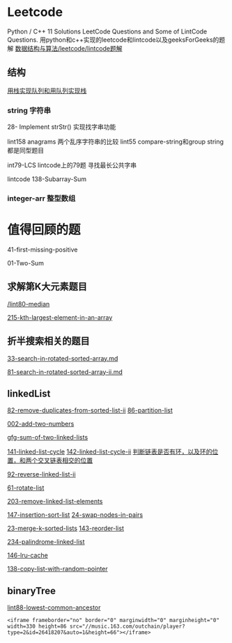 # Leetcode
Python / C++ 11 Solutions LeetCode Questions  and Some of LintCode Questions.
用python和c++实现的leetcode和lintcode以及geeksForGeeks的题解
[数据结构与算法/leetcode/lintcode题解](https://algorithm.yuanbin.me/zh-hans/)
## 结构

[用栈实现队列和用队列实现栈](http://www.cnblogs.com/xwdreamer/archive/2012/05/03/2480651.html)

### string 字符串
28- Implement strStr()  实现找字串功能

lint158 anagrams 两个乱序字符串的比较  lint55 compare-string和group string都是同型题目

int79-LCS  lintcode上的79题 寻找最长公共字串

lintcode 138-Subarray-Sum 
### integer-arr 整型数组


# 值得回顾的题 

41-first-missing-positive

 01-Two-Sum
 
 ## 求解第K大元素题目
 
[/lint80-median](https://github.com/DragonFive/Leetcode/blob/master/integer-arr/lint80-median.md)


[215-kth-largest-element-in-an-array](https://github.com/DragonFive/Leetcode/blob/master/integer-arr/215-kth-largest-element-in-an-array.md)


## 折半搜索相关的题目

[33-search-in-rotated-sorted-array.md](https://github.com/DragonFive/Leetcode/blob/master/search/33-search-in-rotated-sorted-array.md)

[81-search-in-rotated-sorted-array-ii.md](https://github.com/DragonFive/Leetcode/blob/master/search/81-search-in-rotated-sorted-array-ii.md)


## linkedList
[82-remove-duplicates-from-sorted-list-ii](https://github.com/DragonFive/Leetcode/blob/master/linked_list/82-remove-duplicates-from-sorted-list-ii.md)
[86-partition-list](https://github.com/DragonFive/Leetcode/blob/master/linked_list/86-partition-list.md)

[002-add-two-numbers](https://github.com/DragonFive/Leetcode/blob/master/linked_list/002-add-two-numbers.md)

[gfg-sum-of-two-linked-lists](https://github.com/DragonFive/Leetcode/blob/master/linked_list/gfg-sum-of-two-linked-lists.md)

[141-linked-list-cycle](https://github.com/DragonFive/Leetcode/blob/master/linked_list/141-linked-list-cycle.md)
[142-linked-list-cycle-ii](https://github.com/DragonFive/Leetcode/blob/master/linked_list/142-linked-list-cycle-ii.md)
[判断链表是否有环，以及环的位置，和两个交叉链表相交的位置](http://www.cnblogs.com/missair/archive/2010/08/05/1793492.html)

[92-reverse-linked-list-ii](https://github.com/DragonFive/Leetcode/blob/master/linked_list/92-reverse-linked-list-ii.md)

[61-rotate-list](https://github.com/DragonFive/Leetcode/blob/master/linked_list/61-rotate-list.md)

[203-remove-linked-list-elements](https://github.com/DragonFive/Leetcode/blob/master/linked_list/203-remove-linked-list-elements.md)

[147-insertion-sort-list](https://github.com/DragonFive/Leetcode/blob/master/linked_list/147-insertion-sort-list.md)
[24-swap-nodes-in-pairs](https://github.com/DragonFive/Leetcode/blob/master/linked_list/24-swap-nodes-in-pairs.md)

[23-merge-k-sorted-lists](https://github.com/DragonFive/Leetcode/blob/master/linked_list/23-merge-k-sorted-lists.md)
[143-reorder-list](https://github.com/DragonFive/Leetcode/blob/master/linked_list/143-reorder-list.md)

[234-palindrome-linked-list](https://github.com/DragonFive/Leetcode/blob/master/linked_list/234-palindrome-linked-list.md)

[146-lru-cache](https://github.com/DragonFive/Leetcode/blob/master/linked_list/146-lru-cache.md)

[138-copy-list-with-random-pointer](https://github.com/DragonFive/Leetcode/blob/master/linked_list/138-copy-list-with-random-pointer.md)


## binaryTree

[lint88-lowest-common-ancestor](https://github.com/DragonFive/Leetcode/blob/master/binaryTree/lint88-lowest-common-ancestor.md)
```
<iframe frameborder="no" border="0" marginwidth="0" marginheight="0" width=330 height=86 src="//music.163.com/outchain/player?type=2&id=26418207&auto=1&height=66"></iframe>
```



